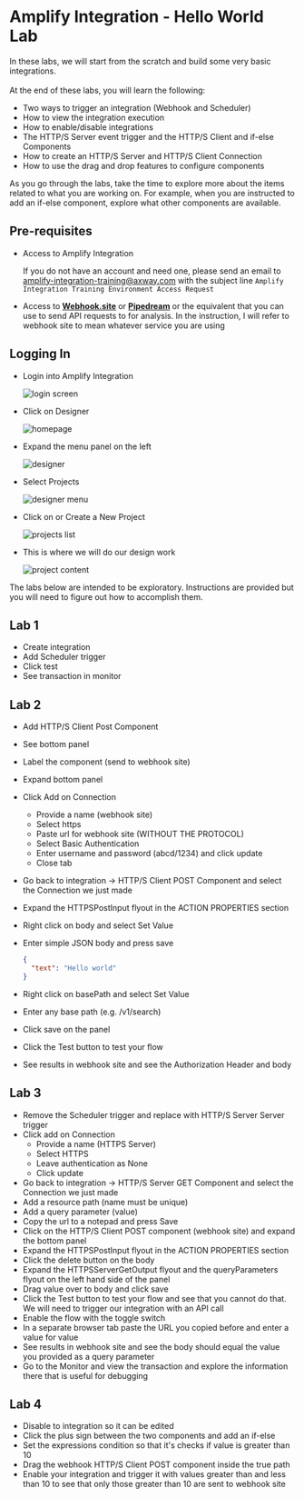 # Amplify Integration - Hello World Lab


In these labs, we will start from the scratch and build some very basic integrations. </br></br>
At the end of these labs, you will learn the following:

* Two ways to trigger an integration (Webhook and Scheduler)
* How to view the integration execution
* How to enable/disable integrations
* The HTTP/S Server event trigger and the HTTP/S Client and if-else Components
* How to create an HTTP/S Server and HTTP/S Client Connection
* How to use the drag and drop features to configure components

As you go through the labs, take the time to explore more about the items related to what you are working on. For example, when you are instructed to add an if-else component, explore what other components are available.

## Pre-requisites

* Access to Amplify Integration

  If you do not have an account and need one, please send an email to amplify-integration-training@axway.com with the subject line `Amplify Integration Training Environment Access Request`

* Access to [**Webhook.site**](https://webhook.site/) or [**Pipedream**](https://pipedream.com/) or the equivalent that you can use to send API requests to for analysis. In the instruction, I will refer to webhook site to mean whatever service you are using

## Logging In

* Login into Amplify Integration

  ![login screen](images/login-screen.png)

* Click on Designer

  ![homepage](images/homepage.png)

* Expand the menu panel on the left

  ![designer](images/designer.png)

* Select Projects

  ![designer menu](images/designer-menu.png)

* Click on or Create a New Project

  ![projects list](images/projects-list.png)

* This is where we will do our design work

  ![project content](images/project-content.png)

The labs below are intended to be exploratory. Instructions are provided but you will need to figure out how to accomplish them.

## Lab 1

* Create integration
* Add Scheduler trigger
* Click test
* See transaction in monitor

## Lab 2

* Add HTTP/S Client Post Component
* See bottom panel
* Label the component (send to webhook site)
* Expand bottom panel
* Click Add on Connection
  * Provide a name (webhook site)
  * Select https
  * Paste url for webhook site (WITHOUT THE PROTOCOL)
  * Select Basic Authentication
  * Enter username and password (abcd/1234) and click update
  * Close tab
* Go back to integration -> HTTP/S Client POST Component and select the Connection we just made
* Expand the HTTPSPostInput flyout in the ACTION PROPERTIES section
* Right click on body and select Set Value
* Enter simple JSON body and press save

  ```json
  {
    "text": "Hello world"
  ‌}
  ```
  
* Right click on basePath and select Set Value
* Enter any base path (e.g. /v1/search)
* Click save on the panel
* Click the Test button to test your flow
* See results in webhook site and see the Authorization Header and body

## Lab 3

* Remove the Scheduler trigger and replace with HTTP/S Server Server trigger
* Click add on Connection
  * Provide a name (HTTPS Server)
  * Select HTTPS
  * Leave authentication as None
  * Click update
* Go back to integration -> HTTP/S Server GET Component and select the Connection we just made
* Add a resource path (name must be unique)
* Add a query parameter (value)
* Copy the url to a notepad and press Save
* Click on the HTTP/S Client POST component (webhook site) and expand the bottom panel
* Expand the HTTPSPostInput flyout in the ACTION PROPERTIES section
* Click the delete button on the body
* Expand the HTTPSServerGetOutput flyout and the queryParameters flyout on the left hand side of the panel
* Drag value over to body and click save
* Click the Test button to test your flow and see that you cannot do that. We will need to trigger our integration with an API call
* Enable the flow with the toggle switch
* In a separate browser tab paste the URL you copied before and enter a value for value
* See results in webhook site and see the body should equal the value you provided as a query parameter
* Go to the Monitor and view the transaction and explore the information there that is useful for debugging

## Lab 4

* Disable to integration so it can be edited
* Click the plus sign between the two components and add an if-else
* Set the expressions condition so that it's checks if value is greater than 10
* Drag the webhook HTTP/S Client POST component inside the true path
* Enable your integration and trigger it with values greater than and less than 10 to see that only those greater than 10 are sent to webhook site
